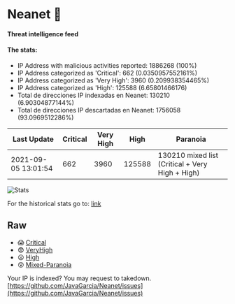 # Neanet :hocho:
#### Threat intelligence feed
#### The stats:

- IP Address with malicious activities reported: 1886268 (100%)
- IP Address categorized as 'Critical':  662 (0.0350957552161%)
- IP Address categorized as 'Very High':  3960 (0.209938354465%)
- IP Address categorized as 'High':  125588 (6.65801466176)
- Total de direcciones IP indexadas en Neanet:  130210 (6.90304877144%)
- Total de direcciones IP descartadas en Neanet:  1756058 (93.0969512286%)

| Last Update | Critical | Very High | High | Paranoia |
| --- | --- | --- | --- | --- |
| 2021-09-05 13:01:54 | 662 | 3960 | 125588 | 130210 mixed list (Critical + Very High + High)|

![Stats](https://docs.google.com/spreadsheets/d/e/2PACX-1vSnaNMIXVabIpDJjufMlzH7poXnshF3mgd8Is1g9ytUEzVsP5my4Trn8f-xkoLLQ38xpL3HtmUexLo6/pubchart?oid=501124687&format=image)

For the historical stats go to: [link](/stats.csv)
## Raw
- :scream: [Critical](https://raw.githubusercontent.com/JavaGarcia/Neanet/master/blacklists/neanet_critical.txt)
- :fearful: [VeryHigh](https://raw.githubusercontent.com/JavaGarcia/Neanet/master/blacklists/neanet_veryHigh.txtt)
- :frowning: [High](https://raw.githubusercontent.com/JavaGarcia/Neanet/master/blacklists/neanet_high.txt)
- :dizzy_face: [Mixed-Paranoia](https://raw.githubusercontent.com/JavaGarcia/Neanet/master/blacklists/neanet_all.txt)


Your IP is indexed? You may request to takedown. [https://github.com/JavaGarcia/Neanet/issues](https://github.com/JavaGarcia/Neanet/issues)










































































































































































































































































































































































































































































































































































































































































































































































































































































































































































































































































































































































































































































































































































































































































































































































































































































































































































































































































































































































































































































































































































































































































































































































































































































































































































































































































































































































































































































































































































































































































































































































































































































































































































































































































































































































































































































































































































































































































































































































































































































































































































































































































































































































































































































































































































































































































































































































































































































































































































































































































































































































































































































































































































































































































































































































































































































































































































































































































































































































































































































































































































































































































































































































































































































































































































































































































































































































































































































































































































































































































































































































































































































































































































































































































































































































































































































































































































































































































































































































































































































































































































































































































































































































































































































































































































































































































































































